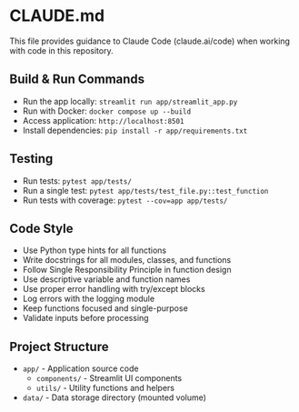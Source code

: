 # CLAUDE.md

This file provides guidance to Claude Code (claude.ai/code) when working with code in this repository.

## Build & Run Commands
- Run the app locally: `streamlit run app/streamlit_app.py`
- Run with Docker: `docker compose up --build`
- Access application: `http://localhost:8501`
- Install dependencies: `pip install -r app/requirements.txt`

## Testing
- Run tests: `pytest app/tests/`
- Run a single test: `pytest app/tests/test_file.py::test_function`
- Run tests with coverage: `pytest --cov=app app/tests/`

## Code Style
- Use Python type hints for all functions
- Write docstrings for all modules, classes, and functions
- Follow Single Responsibility Principle in function design
- Use descriptive variable and function names
- Use proper error handling with try/except blocks
- Log errors with the logging module
- Keep functions focused and single-purpose
- Validate inputs before processing

## Project Structure
- `app/` - Application source code
  - `components/` - Streamlit UI components
  - `utils/` - Utility functions and helpers
- `data/` - Data storage directory (mounted volume)